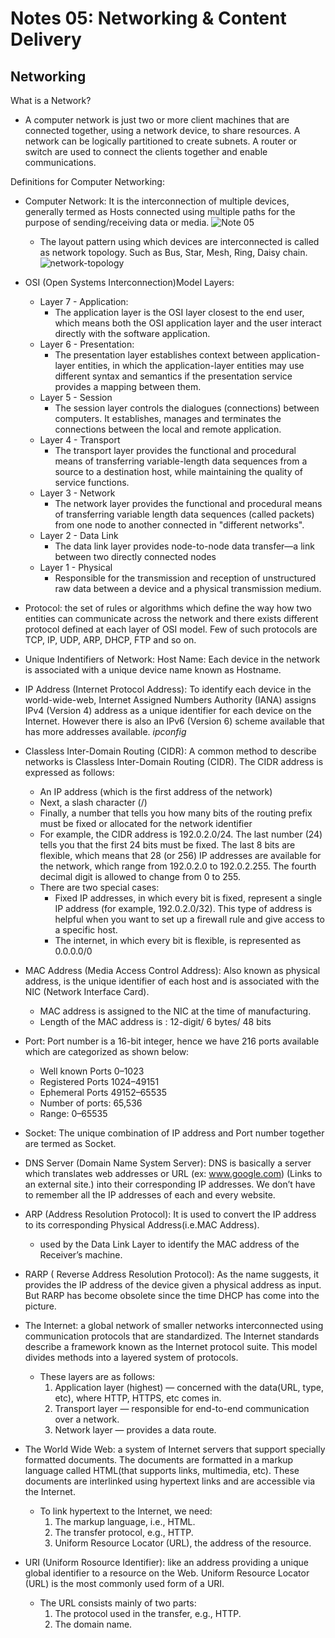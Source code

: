 # Notes 05: Networking & Content Delivery
## Networking 

What is a Network?
* A computer network is just two or more client machines that are connected together, using a network device, to share resources. A network can be logically partitioned to create subnets. A router or switch are used to connect the clients together and enable communications.

Definitions for Computer Networking: 
* Computer Network: It is the interconnection of multiple devices, generally termed as Hosts connected using multiple paths for the purpose of sending/receiving data or media.
![Note 05](https://user-images.githubusercontent.com/90662294/142615466-a972945f-a00a-4cf3-961b-6af3e20e84df.png)
  * The layout pattern using which devices are interconnected is called as network topology. Such as Bus, Star, Mesh, Ring, Daisy chain.
  ![network-topology](https://user-images.githubusercontent.com/90662294/142615593-d4bd8694-93ca-4d90-b3e9-c3bff0e454df.png)

* OSI (Open Systems Interconnection)Model Layers: 
  * Layer 7 - Application: 
    * The application layer is the OSI layer closest to the end user, which means both the OSI application layer and the user interact directly with the software application.
  * Layer 6 - Presentation: 
    * The presentation layer establishes context between application-layer entities, in which the application-layer entities may use different syntax and semantics if the presentation service provides a mapping between them.
  * Layer 5 - Session
    * The session layer controls the dialogues (connections) between computers. It establishes, manages and terminates the connections between the local and remote application.
  * Layer 4 - Transport
    * The transport layer provides the functional and procedural means of transferring variable-length data sequences from a source to a destination host, while maintaining the quality of service functions.
  * Layer 3 - Network
    * The network layer provides the functional and procedural means of transferring variable length data sequences (called packets) from one node to another connected in "different networks".
  * Layer 2 - Data Link
    * The data link layer provides node-to-node data transfer—a link between two directly connected nodes
  * Layer 1 - Physical
    * Responsible for the transmission and reception of unstructured raw data between a device and a physical transmission medium.
* Protocol: the set of rules or algorithms which define the way how two entities can communicate across the network and there exists different protocol defined at each layer of OSI model. Few of such protocols are TCP, IP, UDP, ARP, DHCP, FTP and so on.
* Unique Indentifiers of Network: Host Name: Each device in the network is associated with a unique device name known as Hostname.
* IP Address (Internet Protocol Address): To identify each device in the world-wide-web, Internet Assigned Numbers Authority (IANA) assigns IPv4 (Version 4) address as a unique identifier for each device on the Internet. However there is also an IPv6 (Version 6) scheme available that has more addresses available. _ipconfig_
* Classless Inter-Domain Routing (CIDR): A common method to describe networks is Classless Inter-Domain Routing (CIDR). The CIDR address is expressed as follows:
  * An IP address (which is the first address of the network)
  * Next, a slash character (/)
  * Finally, a number that tells you how many bits of the routing prefix must be fixed or allocated for the network identifier
  * For example, the CIDR address is 192.0.2.0/24. The last number (24) tells you that the first 24 bits must be fixed. The last 8 bits are flexible, which means that 28 (or 256) IP addresses are available for the network, which range from 192.0.2.0 to 192.0.2.255. The fourth decimal digit is allowed to change from 0 to 255.
  * There are two special cases:
    * Fixed IP addresses, in which every bit is fixed, represent a single IP address (for example, 192.0.2.0/32). This type of address is helpful when you want to set up a firewall rule and give access to a specific host.
    * The internet, in which every bit is flexible, is represented as 0.0.0.0/0
* MAC Address (Media Access Control Address): Also known as physical address, is the unique identifier of each host and is associated with the NIC (Network Interface Card).
  * MAC address is assigned to the NIC at the time of manufacturing.
  * Length of the MAC address is : 12-digit/ 6 bytes/ 48 bits
* Port: Port number is a 16-bit integer, hence we have 216 ports available which are categorized as shown below:
  * Well known Ports 0–1023
  * Registered Ports 1024–49151
  * Ephemeral Ports 49152–65535
  * Number of ports: 65,536
  * Range: 0–65535
* Socket: The unique combination of IP address and Port number together are termed as Socket.
* DNS Server (Domain Name System Server): DNS is basically a server which translates web addresses or URL (ex: www.google.com) (Links to an external site.) into their corresponding IP addresses. We don’t have to remember all the IP addresses of each and every website.
* ARP (Address Resolution Protocol): It is used to convert the IP address to its corresponding Physical Address(i.e.MAC Address).
  * used by the Data Link Layer to identify the MAC address of the Receiver’s machine.
* RARP ( Reverse Address Resolution Protocol): As the name suggests, it provides the IP address of the device given a physical address as input. But RARP has become obsolete since the time DHCP has come into the picture.
* The Internet: a global network of smaller networks interconnected using communication protocols that are standardized. The Internet standards describe a framework known as the Internet protocol suite. This model divides methods into a layered system of protocols.
  * These layers are as follows:
    1. Application layer (highest) — concerned with the data(URL, type, etc), where HTTP, HTTPS, etc comes in.
    2. Transport layer — responsible for end-to-end communication over a network.
    3. Network layer — provides a data route.
* The World Wide Web:  a system of Internet servers that support specially formatted documents. The documents are formatted in a markup language called HTML(that supports links, multimedia, etc). These documents are interlinked using hypertext links and are accessible via the Internet.
  * To link hypertext to the Internet, we need:
    1. The markup language, i.e., HTML.
    2. The transfer protocol, e.g., HTTP.
    3. Uniform Resource Locator (URL), the address of the resource.
* URI (Uniform Rosource Identifier): like an address providing a unique global identifier to a resource on the Web. Uniform Resource Locator (URL) is the most commonly used form of a URI.
  * The URL consists mainly of two parts:
    1. The protocol used in the transfer, e.g., HTTP.
    2. The domain name.














